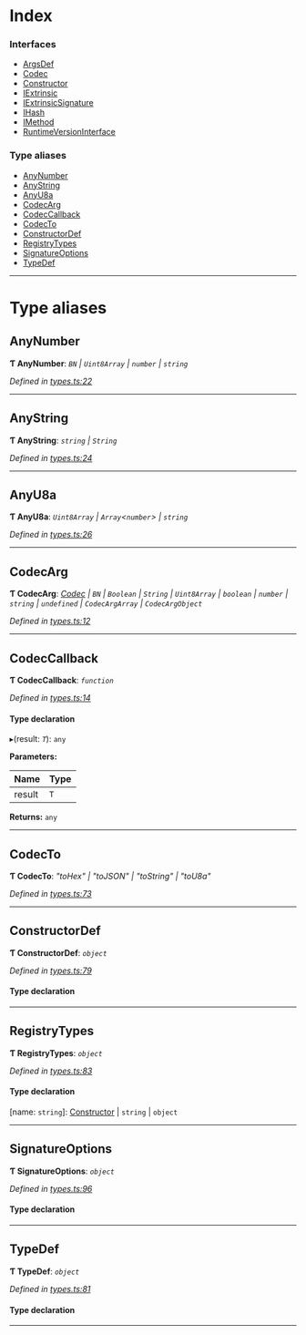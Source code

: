 

# Index

### Interfaces

* [ArgsDef](../interfaces/_types_.argsdef.md)
* [Codec](../interfaces/_types_.codec.md)
* [Constructor](../interfaces/_types_.constructor.md)
* [IExtrinsic](../interfaces/_types_.iextrinsic.md)
* [IExtrinsicSignature](../interfaces/_types_.iextrinsicsignature.md)
* [IHash](../interfaces/_types_.ihash.md)
* [IMethod](../interfaces/_types_.imethod.md)
* [RuntimeVersionInterface](../interfaces/_types_.runtimeversioninterface.md)

### Type aliases

* [AnyNumber](_types_.md#anynumber)
* [AnyString](_types_.md#anystring)
* [AnyU8a](_types_.md#anyu8a)
* [CodecArg](_types_.md#codecarg)
* [CodecCallback](_types_.md#codeccallback)
* [CodecTo](_types_.md#codecto)
* [ConstructorDef](_types_.md#constructordef)
* [RegistryTypes](_types_.md#registrytypes)
* [SignatureOptions](_types_.md#signatureoptions)
* [TypeDef](_types_.md#typedef)

---

# Type aliases

<a id="anynumber"></a>

##  AnyNumber

**Ƭ AnyNumber**: *`BN` \| `Uint8Array` \| `number` \| `string`*

*Defined in [types.ts:22](https://github.com/polkadot-js/api/blob/f7bd071/packages/types/src/types.ts#L22)*

___
<a id="anystring"></a>

##  AnyString

**Ƭ AnyString**: *`string` \| `String`*

*Defined in [types.ts:24](https://github.com/polkadot-js/api/blob/f7bd071/packages/types/src/types.ts#L24)*

___
<a id="anyu8a"></a>

##  AnyU8a

**Ƭ AnyU8a**: *`Uint8Array` \| `Array`<`number`> \| `string`*

*Defined in [types.ts:26](https://github.com/polkadot-js/api/blob/f7bd071/packages/types/src/types.ts#L26)*

___
<a id="codecarg"></a>

##  CodecArg

**Ƭ CodecArg**: *[Codec](../interfaces/_types_.codec.md) \| `BN` \| `Boolean` \| `String` \| `Uint8Array` \| `boolean` \| `number` \| `string` \| `undefined` \| `CodecArgArray` \| `CodecArgObject`*

*Defined in [types.ts:12](https://github.com/polkadot-js/api/blob/f7bd071/packages/types/src/types.ts#L12)*

___
<a id="codeccallback"></a>

##  CodecCallback

**Ƭ CodecCallback**: *`function`*

*Defined in [types.ts:14](https://github.com/polkadot-js/api/blob/f7bd071/packages/types/src/types.ts#L14)*

#### Type declaration
▸(result: *`T`*): `any`

**Parameters:**

| Name | Type |
| ------ | ------ |
| result | `T` |

**Returns:** `any`

___
<a id="codecto"></a>

##  CodecTo

**Ƭ CodecTo**: *"toHex" \| "toJSON" \| "toString" \| "toU8a"*

*Defined in [types.ts:73](https://github.com/polkadot-js/api/blob/f7bd071/packages/types/src/types.ts#L73)*

___
<a id="constructordef"></a>

##  ConstructorDef

**Ƭ ConstructorDef**: *`object`*

*Defined in [types.ts:79](https://github.com/polkadot-js/api/blob/f7bd071/packages/types/src/types.ts#L79)*

#### Type declaration

[index: `string`]: [Constructor](../interfaces/_types_.constructor.md)<`T`>

___
<a id="registrytypes"></a>

##  RegistryTypes

**Ƭ RegistryTypes**: *`object`*

*Defined in [types.ts:83](https://github.com/polkadot-js/api/blob/f7bd071/packages/types/src/types.ts#L83)*

#### Type declaration

[name: `string`]: [Constructor](../interfaces/_types_.constructor.md) \| `string` \| `object`

___
<a id="signatureoptions"></a>

##  SignatureOptions

**Ƭ SignatureOptions**: *`object`*

*Defined in [types.ts:96](https://github.com/polkadot-js/api/blob/f7bd071/packages/types/src/types.ts#L96)*

#### Type declaration

___
<a id="typedef"></a>

##  TypeDef

**Ƭ TypeDef**: *`object`*

*Defined in [types.ts:81](https://github.com/polkadot-js/api/blob/f7bd071/packages/types/src/types.ts#L81)*

#### Type declaration

[index: `string`]: [Codec](../interfaces/_types_.codec.md)

___

